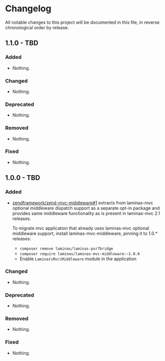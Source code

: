 # Changelog

All notable changes to this project will be documented in this file, in reverse chronological order by release.

## 1.1.0 - TBD

### Added

- Nothing.

### Changed

- Nothing.

### Deprecated

- Nothing.

### Removed

- Nothing.

### Fixed

- Nothing.

## 1.0.0 - TBD

### Added

- [zendframework/zend-mvc-middleware#1](https://github.com/laminas/laminas-mvc-middleware) extracts from laminas-mvc
  optional middleware dispatch support as a separate opt-in package and
  provides same middleware functionality as is present in laminas-mvc 2.1
  releases.

  To migrate mvc application that already uses laminas-mvc optional middleware support,
  install laminas-mvc-middleware, pinning it to 1.0.* releases:
  - `composer remove laminas/laminas-psr7bridge`
  - `composer require laminas/laminas-mvc-middleware:~1.0.0`
  - Enable `Laminas\Mvc\Middleware` module in the application

### Changed

- Nothing.

### Deprecated

- Nothing.

### Removed

- Nothing.

### Fixed

- Nothing.
